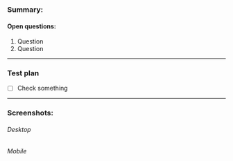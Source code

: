 <!-- ✂︎ Remember to prefix the PR title!! feat | chore | fix | refactor | seo | lang -->

### Summary:
<!-- ✂︎ Please provide enough information so that others can review your pull request -->

#### Open questions:

1. Question
2. Question

---

### Test plan
 
 - [ ] Check something

---

### Screenshots:

###### Desktop

###### Mobile
